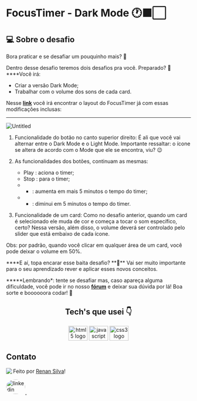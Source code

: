 # FocusTimer - Dark Mode 🕐⬛️⬜️

## 💻 Sobre o desafio

Bora praticar e se desafiar um pouquinho mais? **💜**

Dentro desse desafio teremos dois desafios pra você. Preparado? 👀
\*\*\*\*Você irá:

- Criar a versão Dark Mode;
- Trabalhar com o volume dos sons de cada card.

Nesse [**link**](https://www.figma.com/file/nlJJAVuGDc1tnDKqUW4FJA/Stage-05---Dark-Mode-FocusTimer/duplicate) você irá encontrar o layout do FocusTimer já com essas modificações inclusas:

---

![Untitled](https://s3-us-west-2.amazonaws.com/secure.notion-static.com/949f1b12-3170-4152-ad0b-9474bd1b36d1/Untitled.png)

1. Funcionalidade do botão no canto superior direito:
   É ali que você vai alternar entre o Dark Mode e o Light Mode.
   Importante ressaltar: o ícone se altera de acordo com o Mode que ele se encontra, viu? 😉

2. As funcionalidades dos botões, continuam as mesmas:
   - Play : aciona o timer;
   - Stop : para o timer;
   - - : aumenta em mais 5 minutos o tempo do timer;
   - - : diminui em 5 minutos o tempo do timer.
3. Funcionalidade de um card:
   Como no desafio anterior, quando um card é selecionado ele muda de cor e começa a tocar o som específico, certo?
   Nessa versão, além disso, o volume deverá ser controlado pelo slider que está embaixo de cada ícone.

Obs: por padrão, quando você clicar em qualquer área de um card, você pode deixar o volume em 50%.

\***\*E aí, topa encarar esse baita desafio? **💜\*\*
Vai ser muito importante para o seu aprendizado rever e aplicar esses novos conceitos.

**\***Lembrando\*: tente se desafiar mas, caso apareça alguma dificuldade, você pode ir no nosso **[fórum](https://app.rocketseat.com.br/h/forum/explorer)** e deixar sua dúvida por lá!
Boa sorte e boooooora codar! **🚀**

<h2 align="center">Tech's que usei 👇</h2>

<div align="center">

  <img src="https://cdn.jsdelivr.net/gh/devicons/devicon/icons/html5/html5-original.svg" height="40" width="52" alt="html5 logo"  />
  <img src="https://cdn.jsdelivr.net/gh/devicons/devicon/icons/javascript/javascript-original.svg" height="40" width="52" alt="javascript logo"  />
  <img src="https://cdn.jsdelivr.net/gh/devicons/devicon/icons/css3/css3-original.svg" height="40" width="52" alt="css3 logo"  />
 
</div>

## Contato

<img align="left" src="https://avatars.githubusercontent.com/renyzeraa?size=100">

Feito por [Renan Silva](https://github.com/renyzeraa)!

<a href="https://www.linkedin.com/in/renan-silva-307733224/" target="_blank">
    <img style="border-radius:50%;" src="https://raw.githubusercontent.com/maurodesouza/profile-readme-generator/master/src/assets/icons/social/linkedin/default.svg" width="52" height="40" alt="linkedin logo"  />
  </a>&nbsp;

<br clear="left"/>
